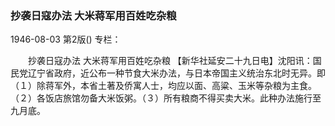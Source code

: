 ### 抄袭日寇办法  大米蒋军用百姓吃杂粮

1946-08-03
第2版()
专栏：

　　抄袭日寇办法
    大米蒋军用百姓吃杂粮
    【新华社延安二十九日电】沈阳讯：国民党辽宁省政府，近公布一种节食大米办法，与日本帝国主义统治东北时无异。即（１）除蒋军外，本省土著及侨寓人士，均应以面、高粱、玉米等杂粮为主食。（２）各饭店旅馆勿备大米饭粥。（３）所有粮商不得买卖大米。此种办法施行至九月底。
